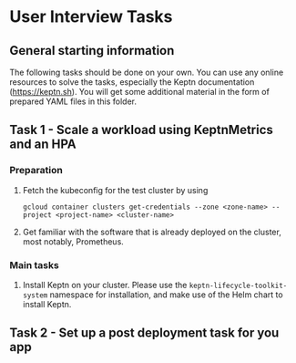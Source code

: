 # User Interview Tasks

## General starting information

The following tasks should be done on your own. You can use any online resources to solve the tasks,
especially the Keptn documentation (https://keptn.sh). You will get some additional material in the form
of prepared YAML files in this folder.

## Task 1 - Scale a workload using KeptnMetrics and an HPA

### Preparation

1. Fetch the kubeconfig for the test cluster by using
   ```shell
   gcloud container clusters get-credentials --zone <zone-name> --project <project-name> <cluster-name>
   ```
2. Get familiar with the software that is already deployed on the cluster, most notably, Prometheus.

### Main tasks

1. Install Keptn on your cluster. Please use the `keptn-lifecycle-toolkit-system` namespace for installation, 
   and make use of the Helm chart to install Keptn.

## Task 2 - Set up a post deployment task for you app
